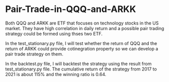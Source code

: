 # Pair-Trade-in-QQQ-and-ARKK
Both QQQ and ARKK are ETF that focuses on technology stocks in the US market. 
They have high correlation in daily return and a possible pair trading strategy could be formed using thses two ETF.

In the test_stationary.py file, I will test whether the return of QQQ and the return of ARKK could provide cotinegration property 
so we can develop a pair trade strategy on them.

In the backtest.py file, I will backtest the strategy using the result from test_stationary.py file. 
The cumulative return of the strategy from 2017 to 2021 is about 115% and the winning ratio is 0.64.
